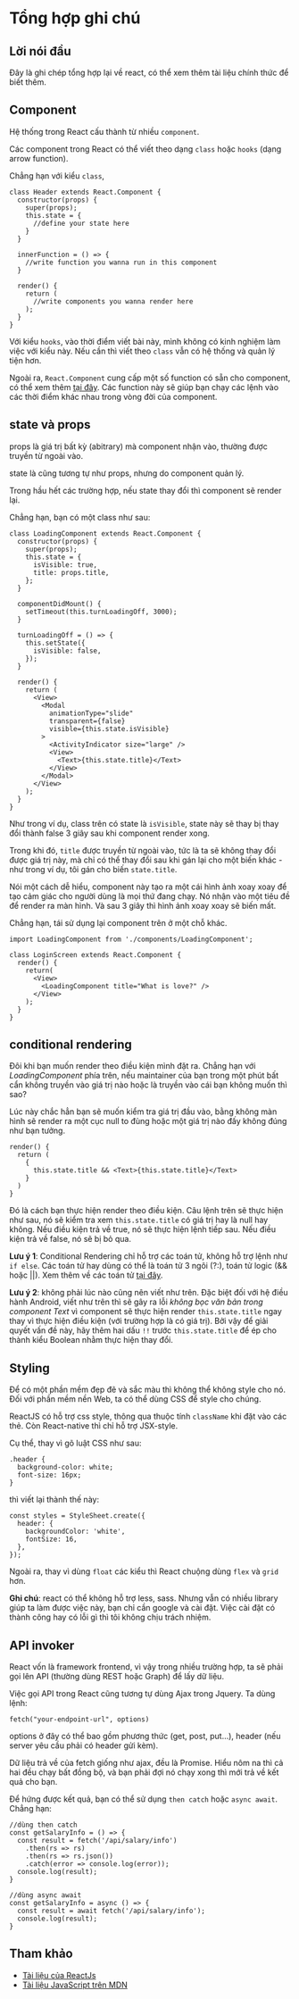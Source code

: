 # Tổng hợp ghi chú

## Lời nói đầu

Đây là ghi chép tổng hợp lại về react, có thể xem thêm tài liệu chính thức để biết thêm.

## Component

Hệ thống trong React cấu thành từ nhiều `component`.

Các component trong React có thể viết theo dạng `class` hoặc `hooks` (dạng arrow function).

Chẳng hạn với kiểu `class`,

```
class Header extends React.Component {
  constructor(props) {
    super(props);
    this.state = {
      //define your state here
    }
  }

  innerFunction = () => {
    //write function you wanna run in this component
  }

  render() {
    return (
      //write components you wanna render here
    );
  }
}
```

Với kiểu `hooks`, vào thời điểm viết bài này, mình không có kinh nghiệm làm việc với kiểu này. Nếu cần thì viết theo `class` vẫn có hệ thống và quản lý tiện hơn.

Ngoài ra, `React.Component` cung cấp một số function có sẵn cho component, có thể xem thêm [tại đây](https://reactjs.org/docs/react-component.html). Các function này sẽ giúp bạn chạy các lệnh vào các thời điểm khác nhau trong vòng đời của component.

## state và props

props là giá trị bất kỳ (abitrary) mà component nhận vào, thường được truyền từ ngoài vào.

state là cũng tương tự như props, nhưng do component quản lý. 

Trong hầu hết các trường hợp, nếu state thay đổi thì component sẽ render lại.

Chẳng hạn, bạn có một class như sau:

```
class LoadingComponent extends React.Component {
  constructor(props) {
    super(props);
    this.state = {
      isVisible: true,
      title: props.title,
    };
  }

  componentDidMount() {
    setTimeout(this.turnLoadingOff, 3000);
  }

  turnLoadingOff = () => {
    this.setState({
      isVisible: false,
    });
  }

  render() {
    return (
      <View>
        <Modal
          animationType="slide"
          transparent={false}
          visible={this.state.isVisible}
        >
          <ActivityIndicator size="large" />
          <View>
            <Text>{this.state.title}</Text>
          </View>
        </Modal>
      </View>
    );
  }
}
```

Như trong ví dụ, class trên có state là `isVisible`, state này sẽ thay bị thay đổi thành false 3 giây sau khi component render xong.

Trong khi đó, `title` được truyền từ ngoài vào, tức là ta sẽ không thay đổi được giá trị này, mà chỉ có thể thay đổi sau khi gán lại cho một biến khác - như trong ví dụ, tôi gán cho biến `state.title`.

Nói một cách dễ hiểu, component này tạo ra một cái hình ảnh xoay xoay để tạo cảm giác cho người dùng là mọi thứ đang chạy. Nó nhận vào một tiêu đề để render ra màn hình. Và sau 3 giây thì hình ảnh xoay xoay sẽ biến mất.

Chẳng hạn, tái sử dụng lại component trên ở một chỗ khác.

```
import LoadingComponent from './components/LoadingComponent';

class LoginScreen extends React.Component {
  render() {
    return(
      <View>
        <LoadingComponent title="What is love?" />
      </View>
    );
  }
}
```

## conditional rendering

Đôi khi bạn muốn render theo điều kiện mình đặt ra. Chẳng hạn với _LoadingComponent_ phía trên, nếu maintainer của bạn trong một phút bất cẩn không truyền vào giá trị nào hoặc là truyền vào cái bạn không muốn thì sao?

Lúc này chắc hẳn bạn sẽ muốn kiểm tra giá trị đầu vào, bằng không màn hình sẽ render ra một cục null to đùng hoặc một giá trị nào đấy không đúng như bạn tưởng.

```
render() {
  return (
    {
      this.state.title && <Text>{this.state.title}</Text>
    }
  )
}
```

Đó là cách bạn thực hiện render theo điều kiện. Câu lệnh trên sẽ thực hiện như sau, nó sẽ kiểm tra xem `this.state.title` có giá trị hay là null hay không. Nếu điều kiện trả về true, nó sẽ thực hiện lệnh tiếp sau. Nếu điều kiện trả về false, nó sẽ bị bỏ qua.

**Lưu ý 1**: Conditional Rendering chỉ hỗ trợ các toán tử, không hỗ trợ lệnh như `if else`. Các toán tử hay dùng có thể là toán tử 3 ngôi (?:), toán tử logic (&& hoặc ||). Xem thêm về các toán tử [tại đây](https://developer.mozilla.org/vi/docs/Web/JavaScript/Guide/Expressions_and_Operators).

**Lưu ý 2**: không phải lúc nào cũng nên viết như trên. Đặc biệt đối với hệ điều hành Android, viết như trên thì sẽ gây ra lỗi _không bọc văn bản trong component Text_ vì component sẽ thực hiện render `this.state.title` ngay thay vì thực hiện điều kiện (với trường hợp là có giá trị). Bởi vậy để giải quyết vấn đề này, hãy thêm hai dấu `!!` trước `this.state.title` để ép cho thành kiểu Boolean nhằm thực hiện thay đổi.

## Styling

Để có một phần mềm đẹp đẽ và sắc màu thì không thể không style cho nó. Đối với phần mềm nền Web, ta có thể dùng CSS để style cho chúng.

ReactJS có hỗ trợ css style, thông qua thuộc tính `className` khi đặt vào các thẻ. Còn React-native thì chỉ hỗ trợ JSX-style.

Cụ thể, thay vì gõ luật CSS như sau:

```
.header {
  background-color: white;
  font-size: 16px;
}
```

thì viết lại thành thế này:

```
const styles = StyleSheet.create({
  header: {
    backgroundColor: 'white',
    fontSize: 16,
  },
});
```

Ngoài ra, thay vì dùng `float` các kiểu thì React chuộng dùng `flex` và `grid` hơn.

**Ghi chú**: react có thể không hỗ trợ less, sass. Nhưng vẫn có nhiều library giúp ta làm được việc này, bạn chỉ cần google và cài đặt. Việc cài đặt có thành công hay có lỗi gì thì tôi không chịu trách nhiệm.

## API invoker

React vốn là framework frontend, vì vậy trong nhiều trường hợp, ta sẽ phải gọi lên API (thường dùng REST hoặc Graph) để lấy dữ liệu.

Việc gọi API trong React cũng tương tự dùng Ajax trong Jquery. Ta dùng lệnh:

```
fetch("your-endpoint-url", options)
```

options ở đây có thể bao gồm phương thức (get, post, put...), header (nếu server yêu cầu phải có header gửi kèm).

Dữ liệu trả về của fetch giống như ajax, đều là Promise. Hiểu nôm na thì cả hai đều chạy bất đồng bộ, và bạn phải đợi nó chạy xong thì mới trả về kết quả cho bạn.

Để hứng được kết quả, bạn có thể sử dụng `then catch` hoặc `async await`. Chẳng hạn:

```
//dùng then catch
const getSalaryInfo = () => {
  const result = fetch('/api/salary/info')
    .then(rs => rs)
    .then(rs => rs.json())
    .catch(error => console.log(error));
  console.log(result);
}

//dùng async await
const getSalaryInfo = async () => {
  const result = await fetch('/api/salary/info');
  console.log(result);
}

```

## Tham khảo

* [Tài liệu của ReactJs](https://reactjs.org/docs)
* [Tài liệu JavaScript trên MDN](https://developer.mozilla.org/vi/docs/Web/JavaScript/Guide/Using_promises)

